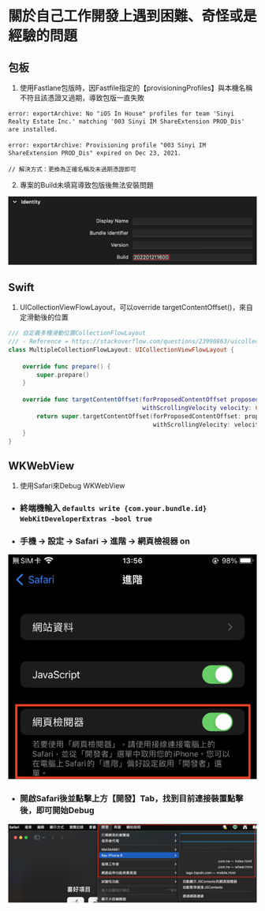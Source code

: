 # 關於自己工作開發上遇到困難、奇怪或是經驗的問題 

## 包板

1. 使用Fastlane包版時，因Fastfile指定的【provisioningProfiles】與本機名稱不符且該憑證又過期，導致包版一直失敗 

```text
error: exportArchive: No "iOS In House" profiles for team 'Sinyi Realty Estate Inc.' matching '003 Sinyi IM ShareExtension PROD_Dis' are installed.

error: exportArchive: Provisioning profile "003 Sinyi IM ShareExtension PROD_Dis" expired on Dec 23, 2021.

// 解決方式：更換為正確名稱及未過期憑證即可
```

2. 專案的Build未填寫導致包版後無法安裝問題

![Learn-2 image](https://github.com/ray00178/Swift-Learn-Resource/blob/main/images/learn-2-1.png)

## Swift

1. UICollectionViewFlowLayout，可以override targetContentOffset()，來自定滑動後的位置

```swift
/// 自定義多種滑動位置CollectionFlowLayout
/// - Reference = https://stackoverflow.com/questions/23990863/uicollectionview-cell-scroll-to-centre
class MultipleCollectionFlowLayout: UICollectionViewFlowLayout {

    override func prepare() {
        super.prepare()
    }
    
    override func targetContentOffset(forProposedContentOffset proposedContentOffset: CGPoint,
                                      withScrollingVelocity velocity: CGPoint) -> CGPoint {
        return super.targetContentOffset(forProposedContentOffset: proposedContentOffset,
                                         withScrollingVelocity: velocity)
    }
}
```

## WKWebView

1. 使用Safari來Debug WKWebView

- ### 終端機輸入 `defaults write {com.your.bundle.id} WebKitDeveloperExtras -bool true`

- ### 手機 -> 設定 -> Safari -> 進階 -> 網頁檢視器 on

![Learn-4-1 image](https://github.com/ray00178/Swift-Learn-Resource/blob/main/images/learn-4-1.png)

- ### 開啟Safari後並點擊上方【開發】Tab，找到目前連接裝置點擊後，即可開始Debug

![Learn-4-2 image](https://github.com/ray00178/Swift-Learn-Resource/blob/main/images/learn-4-2.png)
